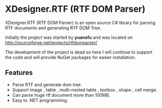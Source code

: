 # XDesigner.RTF (RTF DOM Parser)
XDesigner.RTF (RTF DOM Parser) is an open source C# library for parsing RTF documents and generating RTF DOM Tree.

Initially the project was started by **yuansfu** and was located on http://sourceforge.net/projects/rtfdomparser/

The development of the project is dead so here I will continue to support the code and will provide NuGet packages for easier installation.

## Features
* Parse RTF and generate dom tree.
* Support image , table , multi-nested table , textbox , shape , cell merge.
* Can parse huge rtf document more than 100MB.
* Easy to .NET programming.
